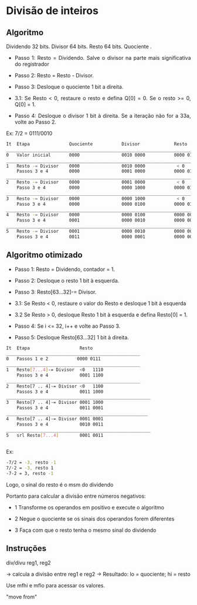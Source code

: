 # Divisão de inteiros

<div style="text-align:justify">

## Algoritmo

Dividendo 32 bits.
Divisor 64 bits.
Resto 64 bits.
Quociente   .

- Passo 1: Resto = Dividendo. Salve o divisor na parte mais significativa do registrador

- Passo 2: Resto = Resto - Divisor.

- Passo 3: Desloque o quociente 1 bit a direita.

- 3.1: Se Resto < 0, restaure o resto e defina Q[0] = 0. Se o resto >= 0, Q[0] = 1.

- Passo 4: Desloque o divisor 1 bit à direita. Se a iteração não for a 33a, volte ao Passo 2.

Ex: 7/2 = 0111/0010

```Bash
It  Etapa               Quociente           Divisor             Resto
__________________________________________________________________________
0   Valor inicial       0000                0010 0000           0000 0111
__________________________________________________________________________
1   Resto -= Divisor    0000                0010 0000            < 0
    Passos 3 e 4        0000                0001 0000           0000 0111
__________________________________________________________________________
2   Resto -= Divisor    0000                0001 0000            < 0
    Passo 3 e 4         0000                0000 1000           0000 0111
__________________________________________________________________________
3   Resto -= Divisor    0000                0000 1000            < 0
    Passo 3 e 4         0000                0000 0100           0000 0111
__________________________________________________________________________
4   Resto -= Divisor    0000                0000 0100           0000 0011
    Passo 3 e 4         0001                0000 0010           0000 0011
__________________________________________________________________________
5   Resto -= Divisor    0001                0000 0010           0000 0001
    Passos 3 e 4        0011                0000 0001           0000 0001
```


## Algoritmo otimizado

- Passo 1: Resto = Dividendo, contador = 1.

- Passo 2: Desloque o resto 1 bit à esquerda. 
 
- Passo 3: Resto[63...32]-= Divisor.

- 3.1: Se Resto < 0, restaure o valor do Resto e desloque 1 bit à esquerda

- 3.2  Se Resto > 0, desloque Resto 1 bit à esquerda e defina Resto[0] = 1.

- Passo 4: Se i <= 32, i++ e volte ao Passo 3.

- Passo 5: Desloque Resto[63...32] 1 bit à direita.
```Bash
It  Etapa                   Resto           
___________________________________________________
0   Passos 1 e 2           0000 0111       
___________________________________________________
1   Resto[7...4]-= Divisor  <0   1110      
    Passos 3 e 4            0001 1100
___________________________________________________
2   Resto[7 .. 4]-= Divisor <0   1100
    Passos 3 e 4            0011 1000
_______________________________________________________
3   Resto[7 .. 4]-= Divisor 0001 1000
    Passos 3 e 4            0011 0001
______________________________________________________
4   Resto[7 .. 4]-= Divisor 0001 0001
    Passos 3 e 4            0010 0011
_______________________________________________________
5   srl Resto[7...4]        0001 0011
                            
```

Ex: 

```Bash
-7/2 = -3, resto -1
7/-2 = -3, resto 1
-7-2 = 3, resto -1

```

Logo, o sinal do resto é o msm do dividendo

Portanto para calcular a divisão entre números negativos:

- 1 Transforme os operandos em positivo e execute o algoritmo 

- 2 Negue o quociente se os sinais dos operandos forem diferentes

- 3 Faça com que o resto tenha o mesmo sinal do dividendo


## Instruções

div/divu reg1, reg2

-> calcula a divisão entre reg1 e reg2 
-> Resultado: lo = quociente; hi = resto

Use mfhi e mflo para acessar os valores.

"move from"

</div>